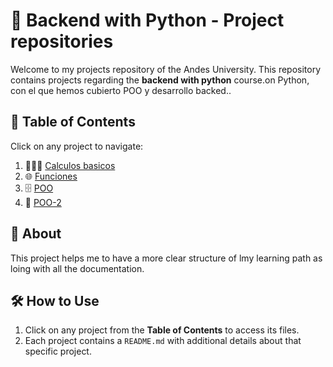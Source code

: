 # 📂 Backend with Python - Project repositories

Welcome to my projects repository of the Andes University. This repository contains projects regarding the **backend with python** course.on Python, con el que hemos cubierto POO y desarrollo backed..

## 📌 Table of Contents
Click on any project to navigate:

1. 👨🏻‍💻 [Calculos basicos](./Project1/)
2. 🌐 [Funciones](./Project2/)
3. 🗄️ [POO](./Project3/)
4. 🔢 [POO-2](./Project4/)

## 📜 About
This project helps me to have a more clear structure of lmy learning path as loing with all the documentation.

## 🛠️ How to Use
1. Click on any project from the **Table of Contents** to access its files.
2. Each project contains a `README.md` with additional details about that specific project.
